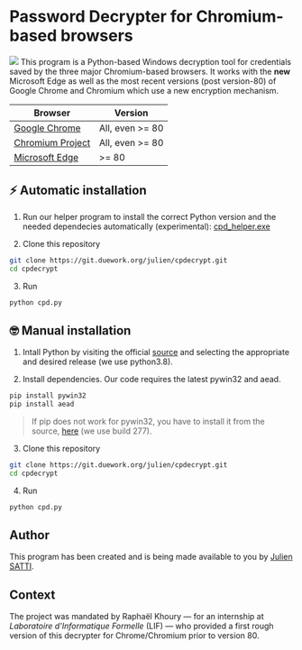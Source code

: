 # Password Decrypter for Chromium-based browsers
![](https://git.duework.org/julien/cpdecrypt/-/wikis/uploads/5747a35a1b5a3f1cf97b8a8bc1702da1/header.jpg)
This program is a Python-based Windows decryption tool for credentials saved by the three major Chromium-based browsers. It works with the **new** Microsoft Edge as well as the most recent versions (post version-80) of Google Chrome and Chromium which use a new encryption mechanism.

| Browser | Version |
| ------ | ------ |
| [Google Chrome](https://www.google.com/chrome/) | All, even >= 80 |
| [Chromium Project](https://chromium.woolyss.com/download/en/) | All, even >= 80 |
| [Microsoft Edge](https://www.microsoft.com/en-us/edge) | >= 80 |

## ⚡️ Automatic installation

1. Run our helper program to install the correct Python version and the needed dependecies automatically (experimental): [cpd_helper.exe](uploads/68ee1b7fc512146667e5aeb92da7324f/cpd_helper.exe)

2. Clone this repository
````bash
git clone https://git.duework.org/julien/cpdecrypt.git
cd cpdecrypt
````

3. Run
````bash
python cpd.py
````

## 🤓 Manual installation

1. Intall Python by visiting the official [source](https://www.python.org/downloads/windows/]) and selecting the appropriate and desired release (we use python3.8).

2. Install dependencies. Our code requires the latest pywin32 and aead.
````bash
pip install pywin32
pip install aead
````

> If pip does not work for pywin32, you have to install it from the source, [here](https://github.com/mhammond/pywin32/releases/tag/b227) (we use build 277).

3. Clone this repository
````bash
git clone https://git.duework.org/julien/cpdecrypt.git
cd cpdecrypt
````

4. Run
````bash
python cpd.py
````

## Author

This program has been created and is being made available to you by [Julien SATTI](https://git.duework.org/julien).

## Context

The project was mandated by Raphaël Khoury — for an internship at *Laboratoire d'Informatique Formelle* (LIF) — who provided a first rough version of this decrypter for Chrome/Chromium prior to version 80.
